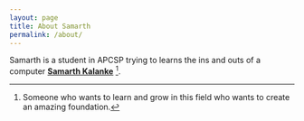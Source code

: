 ```yaml
---
layout: page
title: About Samarth
permalink: /about/
---
```


Samarth is a student in APCSP trying to learns the ins and outs of a computer **[Samarth Kalanke](https://github.com/Samarthkalanke/SamarthKalanke)** [^1].



[^1]:Someone who wants to learn and grow in this field who wants to create an amazing foundation.
